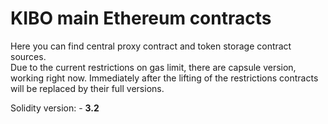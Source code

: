 # KIBO main Ethereum contracts

Here you can find central proxy contract and token storage contract sources.  
Due to the current restrictions on gas limit, there are capsule version, working right now.
Immediately after the lifting of the restrictions  contracts will be replaced by their full versions.

Solidity version: - **3.2**
